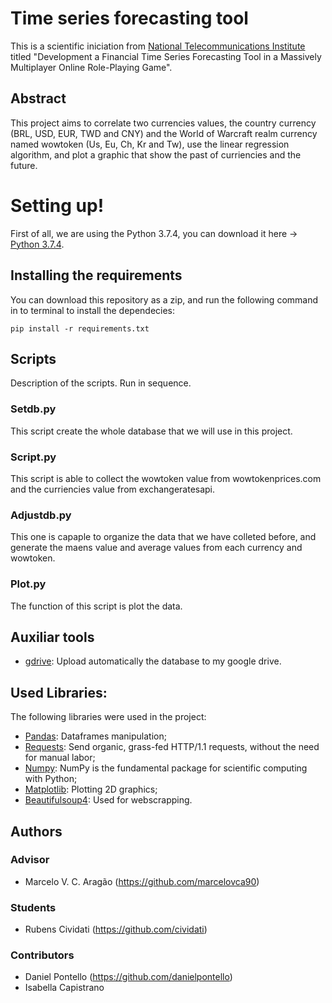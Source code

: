 # Time series forecasting tool
This is a scientific iniciation from [National Telecommunications Institute](inatel.br) titled "Development a Financial Time Series Forecasting Tool in a Massively Multiplayer Online Role-Playing Game".

## Abstract
This project aims to correlate two currencies values, the country currency (BRL, USD, EUR, TWD and CNY) and the World of Warcraft realm currency named wowtoken (Us, Eu, Ch, Kr and Tw), use the linear regression algorithm, and plot a graphic that show the past of curriencies and the future.

# Setting up!
First of all, we are using the Python 3.7.4, you can download it here -> [Python 3.7.4](https://www.python.org/downloads/release/python-374/).

## Installing the requirements
You can download this repository as a zip, and run the following command in to terminal to install the dependecies:

```pip install -r requirements.txt```
## Scripts
Description of the scripts. Run in sequence.

### Setdb.py
This script create the whole database that we will use in this project.

### Script.py
This script is able to collect the wowtoken value from wowtokenprices.com and the curriencies value from exchangeratesapi.

### Adjustdb.py
This one is capaple to organize the data that we have colleted before, and generate the maens value and average values from each currency and wowtoken.

### Plot.py
The function of this script is plot the data.

## Auxiliar tools

- [gdrive](https://github.com/prasmussen/gdrive): Upload automatically the database to my google drive.

## Used Libraries:

The following libraries were used in the project:
- [Pandas](https://pandas.pydata.org): Dataframes manipulation;
- [Requests](https://2.python-requests.org/en/master/): Send organic, grass-fed HTTP/1.1 requests, without the need for manual labor;
- [Numpy](https://www.numpy.org/): NumPy is the fundamental package for scientific computing with Python;
- [Matplotlib](https://matplotlib.org): Plotting 2D  graphics;
- [Beautifulsoup4](https://pypi.org/project/beautifulsoup4/): Used for webscrapping.

## Authors
### Advisor
- Marcelo V. C. Aragão (https://github.com/marcelovca90)

### Students
- Rubens Cividati (https://github.com/cividati)

### Contributors
- Daniel Pontello (https://github.com/danielpontello)
- Isabella Capistrano
